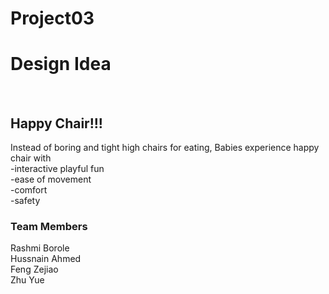 Project03
=========

<h1> Design Idea</h1> <br/>
<h2> Happy Chair!!!</h2> 
Instead of boring and tight high chairs for eating, Babies experience happy chair with <br/>  
-interactive playful fun <br/>
-ease of movement <br/>
-comfort <br/>
-safety <br/>

<h3> Team Members</h3>
Rashmi Borole<br/>
Hussnain Ahmed<br/>
Feng Zejiao<br/>
Zhu Yue <br/>